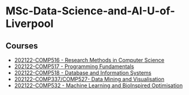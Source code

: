 # MSc-Data-Science-and-AI-U-of-Liverpool
## Courses
- [202122-COMP516 - Research Methods in Computer Science](https://github.com/saeth40/MSc-Data-Science-and-AI-U-of-Liverpool/tree/main/202122-COMP516%20-%20Research%20Methods%20in%20Computer%20Science)
- [202122-COMP517 - Programming Fundamentals](https://github.com/saeth40/MSc-Data-Science-and-AI-U-of-Liverpool/tree/main/202122-COMP517-Programming%20Fundamentals)
- [202122-COMP518 - Database and Information Systems](https://github.com/saeth40/MSc-Data-Science-and-AI-U-of-Liverpool/tree/main/202122-COMP518%20-%20Database%20and%20Information%20Systems)
- [202122-COMP337/COMP527- Data Mining and Visualisation](https://github.com/saeth40/MSc-Data-Science-and-AI-U-of-Liverpool/tree/main/202122-COMP527-%20Data%20Mining%20and%20Visualisation)
- [202122-COMP532 - Machine Learning and BioInspired Optimisation]()

